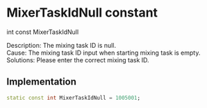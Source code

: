 


# MixerTaskIdNull constant







int const MixerTaskIdNull
  




<p>Description: The mixing task ID is null. <br>Cause: The mixing task ID input when starting mixing task is empty. <br>Solutions: Please enter the correct mixing task ID.</p>



## Implementation

```dart
static const int MixerTaskIdNull = 1005001;
```







